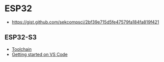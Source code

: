 # ESP32

* https://gist.github.com/sekcompsci/2bf39e715d5fe47579fa184fa819f421

## ESP32-S3
* [Toolchain](https://docs.espressif.com/projects/esp-idf/en/latest/esp32s3/get-started/linux-macos-setup.html#get-started-get-esp-idf)
* [Getting started on VS Code](https://docs.espressif.com/projects/esp-idf/en/v4.2.3/esp32/get-started/vscode-setup.html)

